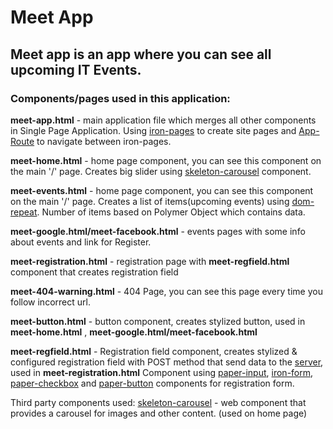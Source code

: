 # Meet App

## Meet app is an app where you can see all upcoming IT Events.

### Components/pages used in this application: 

__meet-app.html__ - main application file which merges all other components in Single Page Application.
Using [iron-pages](https://www.webcomponents.org/element/PolymerElements/iron-pages) to create site pages and [App-Route](https://www.webcomponents.org/element/PolymerElements/app-route) to navigate between iron-pages.

__meet-home.html__ - home page component, you can see this component on the main '/' page. Creates big slider using [skeleton-carousel](https://www.webcomponents.org/element/FabricElements/skeleton-carousel) component.

__meet-events.html__ - home page component, you can see this component on the main '/' page. Creates a list of items(upcoming events) using [dom-repeat](https://www.polymer-project.org/2.0/docs/api/elements/Polymer.DomRepeat).
Number of items based on Polymer Object which contains data.

__meet-google.html/meet-facebook.html__ - events pages with some info about events and link for Register.

__meet-registration.html__ - registration page with __meet-regfield.html__ component that creates registration field

__meet-404-warning.html__ - 404 Page, you can see this page every time you follow incorrect url.

__meet-button.html__ - button component, creates stylized button, used in __meet-home.html__ , __meet-google.html/meet-facebook.html__

__meet-regfield.html__ - Registration field component, creates stylized & configured registration field with POST method that send data to the [server](https://httpbin.org), used in __meet-registration.html__
Component using [paper-input](https://www.webcomponents.org/element/PolymerElements/paper-input), [iron-form](https://www.webcomponents.org/element/PolymerElements/iron-form), [paper-checkbox](https://www.webcomponents.org/element/PolymerElements/paper-checkbox) and
[paper-button](https://www.webcomponents.org/element/PolymerElements/paper-button) components for registration form.




Third party components used:
[skeleton-carousel](https://www.webcomponents.org/element/FabricElements/skeleton-carousel) -  web component that provides a carousel for images and other content.
(used on home page)
